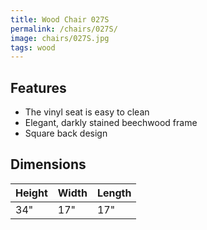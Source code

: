 ```yaml
---
title: Wood Chair 027S
permalink: /chairs/027S/
image: chairs/027S.jpg
tags: wood
---
```

## Features

- The vinyl seat is easy to clean
- Elegant, darkly stained beechwood frame
- Square back design

## Dimensions

Height | Width | Length
-------|-------|-------
34"    | 17"   | 17"